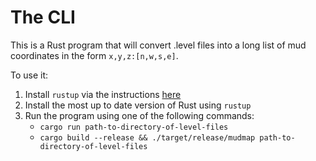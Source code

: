 # The CLI

This is a Rust program that will convert .level files into a long list of mud coordinates in the form `x,y,z:[n,w,s,e]`.

To use it:

1. Install `rustup` via the instructions [here](https://www.rust-lang.org/tools/install)
2. Install the most up to date version of Rust using `rustup`
3. Run the program using one of the following commands:
   * `cargo run path-to-directory-of-level-files`
   * `cargo build --release && ./target/release/mudmap path-to-directory-of-level-files`